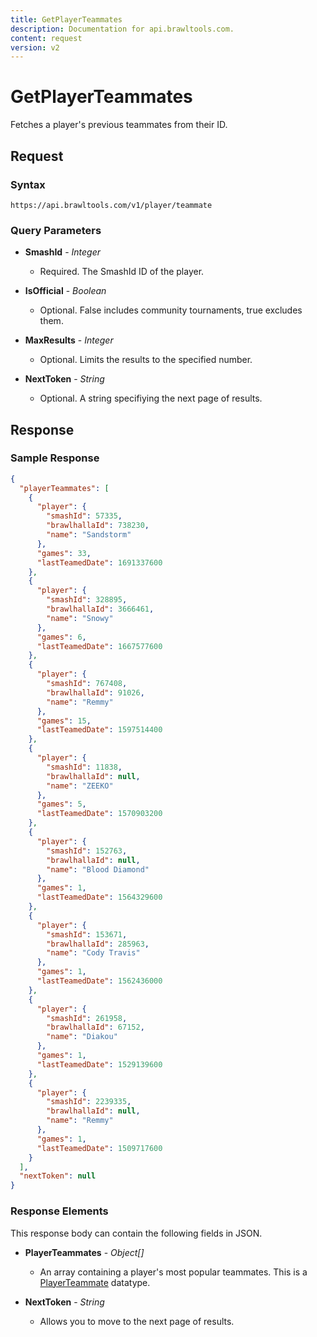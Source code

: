```yaml
---
title: GetPlayerTeammates
description: Documentation for api.brawltools.com.
content: request
version: v2
---
```


# GetPlayerTeammates

Fetches a player's previous teammates from their ID.

## Request

### Syntax

`https://api.brawltools.com/v1/player/teammate`

### Query Parameters

- **SmashId** - _Integer_
  - Required. The SmashId ID of the player.

- **IsOfficial** - _Boolean_
  - Optional. False includes community tournaments, true excludes them.

- **MaxResults** - _Integer_
  - Optional. Limits the results to the specified number.

- **NextToken** - _String_
  - Optional. A string specifiying the next page of results.

## Response

### Sample Response

```json
{
  "playerTeammates": [
    {
      "player": {
        "smashId": 57335,
        "brawlhallaId": 738230,
        "name": "Sandstorm"
      },
      "games": 33,
      "lastTeamedDate": 1691337600
    },
    {
      "player": {
        "smashId": 328895,
        "brawlhallaId": 3666461,
        "name": "Snowy"
      },
      "games": 6,
      "lastTeamedDate": 1667577600
    },
    {
      "player": {
        "smashId": 767408,
        "brawlhallaId": 91026,
        "name": "Remmy"
      },
      "games": 15,
      "lastTeamedDate": 1597514400
    },
    {
      "player": {
        "smashId": 11838,
        "brawlhallaId": null,
        "name": "ZEEKO"
      },
      "games": 5,
      "lastTeamedDate": 1570903200
    },
    {
      "player": {
        "smashId": 152763,
        "brawlhallaId": null,
        "name": "Blood Diamond"
      },
      "games": 1,
      "lastTeamedDate": 1564329600
    },
    {
      "player": {
        "smashId": 153671,
        "brawlhallaId": 285963,
        "name": "Cody Travis"
      },
      "games": 1,
      "lastTeamedDate": 1562436000
    },
    {
      "player": {
        "smashId": 261958,
        "brawlhallaId": 67152,
        "name": "Diakou"
      },
      "games": 1,
      "lastTeamedDate": 1529139600
    },
    {
      "player": {
        "smashId": 2239335,
        "brawlhallaId": null,
        "name": "Remmy"
      },
      "games": 1,
      "lastTeamedDate": 1509717600
    }
  ],
  "nextToken": null
}
```

### Response Elements

This response body can contain the following fields in JSON.

- **PlayerTeammates** - _Object[]_
  - An array containing a player's most popular teammates. This is a <a href="../../datatypes/playerteammate">PlayerTeammate</a> datatype.

- **NextToken** - _String_
  - Allows you to move to the next page of results.
